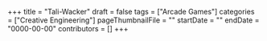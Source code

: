 +++
title = "Tali-Wacker"
draft = false
tags = ["Arcade Games"]
categories = ["Creative Engineering"]
pageThumbnailFile = ""
startDate = ""
endDate = "0000-00-00"
contributors = []
+++

